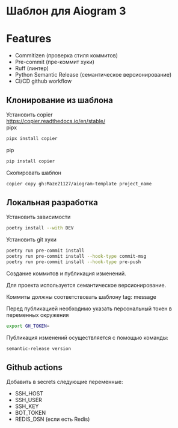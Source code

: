 # Шаблон для Aiogram 3

# Features
- Commitizen (проверка стиля коммитов)
- Pre-commit (пре-коммит хуки)
- Ruff (линтер)
- Python Semantic Release (семантическое версионирование)
- CI/CD github workflow

## Клонирование из шаблона

Установить copier  
https://copier.readthedocs.io/en/stable/  
pipx
```bash
pipx install copier
```  
pip
```bash
pip install copier
``` 

Скопировать шаблон
```bash
copier copy gh:Maze21127/aiogram-template project_name
```

## Локальная разработка
Установить зависимости  
```bash
poetry install --with DEV
 ```
Установить git хуки
```bash
poetry run pre-commit install
poetry run pre-commit install --hook-type commit-msg
poetry run pre-commit install --hook-type pre-push
```
Создание коммитов и публикация изменений.

Для проекта используется семантическое версионирование.  

Коммиты должны соответствовать шаблону tag: message  

Перед публикацией необходимо указать персональный токен в переменных окружения  
```bash
export GH_TOKEN=
```
Публикация изменений осуществляется с помощью команды:
```bash
semantic-release version 
``` 

## Github actions
Добавить в secrets следующие переменные:
- SSH_HOST
- SSH_USER
- SSH_KEY
- BOT_TOKEN
- REDIS_DSN (если есть Redis)